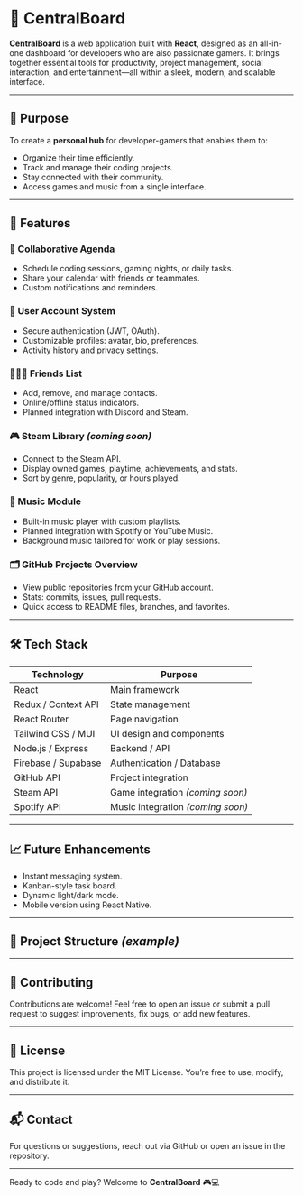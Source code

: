 # 🧭 CentralBoard

**CentralBoard** is a web application built with **React**, designed as an all-in-one dashboard for developers who are also passionate gamers. It brings together essential tools for productivity, project management, social interaction, and entertainment—all within a sleek, modern, and scalable interface.

---

## 🚀 Purpose

To create a **personal hub** for developer-gamers that enables them to:
- Organize their time efficiently.
- Track and manage their coding projects.
- Stay connected with their community.
- Access games and music from a single interface.

---

## 🧩 Features

### 📅 Collaborative Agenda
- Schedule coding sessions, gaming nights, or daily tasks.
- Share your calendar with friends or teammates.
- Custom notifications and reminders.

### 👤 User Account System
- Secure authentication (JWT, OAuth).
- Customizable profiles: avatar, bio, preferences.
- Activity history and privacy settings.

### 🧑‍🤝‍🧑 Friends List
- Add, remove, and manage contacts.
- Online/offline status indicators.
- Planned integration with Discord and Steam.

### 🎮 Steam Library *(coming soon)*
- Connect to the Steam API.
- Display owned games, playtime, achievements, and stats.
- Sort by genre, popularity, or hours played.

### 🎵 Music Module
- Built-in music player with custom playlists.
- Planned integration with Spotify or YouTube Music.
- Background music tailored for work or play sessions.

### 🗂️ GitHub Projects Overview
- View public repositories from your GitHub account.
- Stats: commits, issues, pull requests.
- Quick access to README files, branches, and favorites.

---

## 🛠️ Tech Stack

| Technology         | Purpose                          |
|--------------------|----------------------------------|
| React              | Main framework                   |
| Redux / Context API| State management                 |
| React Router       | Page navigation                  |
| Tailwind CSS / MUI | UI design and components         |
| Node.js / Express  | Backend / API                    |
| Firebase / Supabase| Authentication / Database        |
| GitHub API         | Project integration              |
| Steam API          | Game integration *(coming soon)* |
| Spotify API        | Music integration *(coming soon)*|

---

## 📈 Future Enhancements

- Instant messaging system.
- Kanban-style task board.
- Dynamic light/dark mode.
- Mobile version using React Native.

---

## 📂 Project Structure *(example)*






---

## 🤝 Contributing

Contributions are welcome! Feel free to open an issue or submit a pull request to suggest improvements, fix bugs, or add new features.

---

## 📜 License

This project is licensed under the MIT License. You’re free to use, modify, and distribute it.

---

## 📬 Contact

For questions or suggestions, reach out via GitHub or open an issue in the repository.

---

Ready to code and play? Welcome to **CentralBoard** 🎮💻